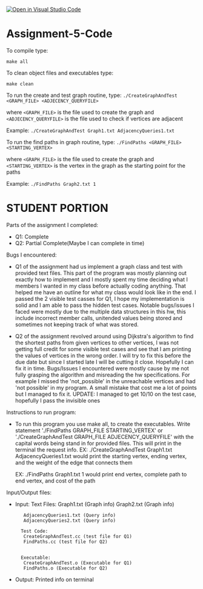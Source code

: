 [![Open in Visual Studio Code](https://classroom.github.com/assets/open-in-vscode-718a45dd9cf7e7f842a935f5ebbe5719a5e09af4491e668f4dbf3b35d5cca122.svg)](https://classroom.github.com/online_ide?assignment_repo_id=11014425&assignment_repo_type=AssignmentRepo)
# Assignment-5-Code

To compile type:

 `make all`

To clean object files and executables type:

 `make clean`
 
To run the create and test graph routine, type:
`./CreateGraphAndTest <GRAPH_FILE> <ADJECENCY_QUERYFILE>`

where `<GRAPH_FILE>` is the file used to create the graph and
`<ADJECENCY_QUERYFILE>` is the file used to check if vertices
are adjacent

Example:
`./CreateGraphAndTest Graph1.txt AdjacencyQueries1.txt`

To run the find paths in graph routine, type:
`./FindPaths <GRAPH_FILE> <STARTING_VERTEX>`

where `<GRAPH_FILE>` is the file used to create the graph and 
`<STARTING_VERTEX>` is the vertex in the graph as the starting
point for the paths

Example:
`./FindPaths Graph2.txt 1`

# STUDENT PORTION

Parts of the assignment I completed: 
- Q1: Complete 
- Q2: Partial Complete(Maybe I can complete in time)

Bugs I encountered: 
- Q1 of the assignment had us implement a graph class and test with provided text files. This part of the program was mostly planning out exactly how to implement and I mostly spent my time deciding what I members I wanted in my class before actually coding anything. That helped me have an outline for what my class would look like in the end. I passed the 2 visible test casses for Q1, I hope my implementation is solid and I am able to pass the hidden test cases. Notable bugs/issues I faced were mostly due to the multiple data structures in this hw, this include incorrect member calls, unitended values being stored and sometimes not keeping track of what was stored. 

- Q2 of the assignment revolved around using Dijkstra's algorithm to find the shortest paths from given vertices to other vertices, I was not getting full credit for some visible test cases and see that I am printing the values of vertices in the wrong order. I will try to fix this before the due date but since I started late I will be cutting it close. Hopefully I can fix it in time. Bugs/Issues I encountered were mostly cause by me not fully grasping the algorithm and misreading the hw specifications. For example I missed the 'not_possible' in the unreachable vertices and had 'not possible' in my program. A small mistake that cost me a lot of points but I managed to fix it. UPDATE: I managed to get 10/10 on the test case, hopefully I pass the invisible ones

Instructions to run program:
- To run this program you use make all, to create the executables. Write statement './FindPaths GRAPH_FILE STARTING_VERTEX' or './CreateGraphAndTest GRAPH_FILE ADJECENCY_QUERYFILE' with the capital words being stand in for provided files. This will print in the terminal the request info. 
    EX: ./CreateGraphAndTest Graph1.txt AdjacencyQueries1.txt would print the starting vertex, ending vertex, and the weight of the edge that connects them

    EX: ./FindPaths Graph1.txt 1 would print end vertex, complete path to end vertex, and cost of the path

Input/Output files:
- Input: 
        Text Files: 
         Graph1.txt (Graph info)
         Graph2.txt (Graph info)

         AdjacencyQueries1.txt (Query info)
         AdjacencyQueries2.txt (Query info)

        Test Code:
         CreateGraphAndTest.cc (test file for Q1)
         FindPaths.cc (test file for Q2)
    
        
        Executable: 
         CreateGraphAndTest.o (Executable for Q1)
         FindPaths.o (Executable for Q2)

- Output: 
        Printed info on terminal

